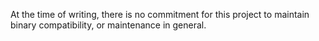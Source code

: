 At the time of writing, there is no commitment for this project to maintain binary compatibility, or maintenance in general.
